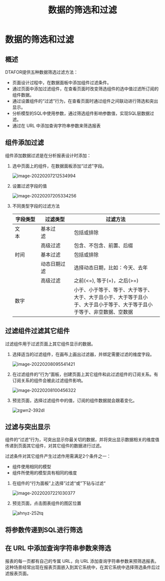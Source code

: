 ﻿---
id: sjfx-sjdsxhgl
title: 数据的筛选和过滤
sidebar_position: 1
---
# 数据的筛选和过滤

## 概述

DTAFOR提供五种数据筛选过滤方法：

- 页面设计过程中，在数据面板中添加组件过滤条件。
- 通过页面中添加过滤组件，在查看页面时改变筛选组件的选中值过滤所订阅的组件数据。
- 通过设置组件的“过滤”行为，在查看页面时通过组件之间联动进行筛选和突出显示。
- 分析模型的SQL中使用参数，通过筛选组件影响参数值，实现SQL层数据过滤。
- 通过在 URL 中添加查询字符串参数来筛选报表

## 组件添加过滤

组件添加数据过滤是在分析报表设计时添加：

1. 选中页面上的组件，在数据面板添加“过滤”字段。

   <img src="../../static/img/datafor/visualizer/image-20220207212534994.png" alt="image-20220207212534994"  />

2. 设置过滤字段的值

   <img src="../../static/img/datafor/visualizer/image-20220207205334256.png" alt="image-20220207205334256"  />

3. 不同类型字段的过滤方法

    | 字段类型 | 过滤类型     | 过滤方法                                                     |
    | -------- | ------------ | ------------------------------------------------------------ |
    | 文本&emsp;&emsp;&emsp;  | 基本过滤&emsp;&emsp;&emsp;&emsp; | 包括或排除                                                   |
    |          | 高级过滤     | 包含、不包含、前置、后缀                                     |
    | 时间     | 基本过滤     | 包括或排除                                                   |
    |          | 动态日期过滤 | 选择动态日期，比如：今天、去年                               |
    |          | 高级过滤     | 之前(<=), 等于(=)，之后(>=)                                  |
    | 数字     |              |  小于、小于等于、等于、大于等于、大于、大于且小于、大于等于且小于、大于且小于等于、大于等于且小于等于、非空数据、空数据 |



## 过滤组件过滤其它组件

过滤组件用于过滤页面上其它组件显示的数据。

1. 选择适当的过滤组件，在画布上画出过滤器，并绑定需要过滤的维度字段。

   <img src="../../static/img/datafor/visualizer/image-20220208095541421.png" alt="image-20220208095541421" />

2. 在过滤组件的”行为“面板，创建页面上其它组件和此过滤组件的订阅关系。有订阅关系的组件会被此过滤组件影响。

   <img src="../../static/img/datafor/visualizer/image-20220208100456322.png" alt="image-20220208100456322" />

3. 预览页面，选择过滤组件中的值，订阅的组件数据就会跟着变化。

   <img src="../../static/img/datafor/visualizer/zgwn2-392dl.gif" alt="zgwn2-392dl" />

## 过滤与突出显示

组件的“过滤”行为，可突出显示你最关切的数据，并将突出显示数据相关的维度值传递到页面其它组件，对其它组件的数据进行过滤。

过滤条件对其它组件产生过滤作用需满足2个条件之一：
- 组件使用相同的模型
- 组件所使用的模型具有相同的维度

1. 在组件的“行为面板”上选择”过滤“或”下钻与过滤“

   <img src="../../static/img/datafor/visualizer/image-20220207221030377.png" alt="image-20220207221030377"  />

2. 预览页面，点击图表组件的图区位置

    ![ahnyz-252tq](../../static/img/datafor/visualizer/ahnyz-252tq.gif)

## 将参数传递到SQL进行筛选



## 在 URL 中添加查询字符串参数来筛选

报表的每一页都有自己的专属 URL，向 URL 添加查询字符串参数来预筛选报表。这种场景经常出现在报表页面嵌入到其它系统中，在其它系统中选择筛选条件后过滤报表页面。

